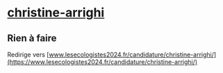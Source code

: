 # [christine-arrighi](https://nouveau-front-populaire-legislatives-2024.fr/christine-arrighi)

## Rien à faire
Redirige vers [www.lesecologistes2024.fr/candidature/christine-arrighi/](https://www.lesecologistes2024.fr/candidature/christine-arrighi/)